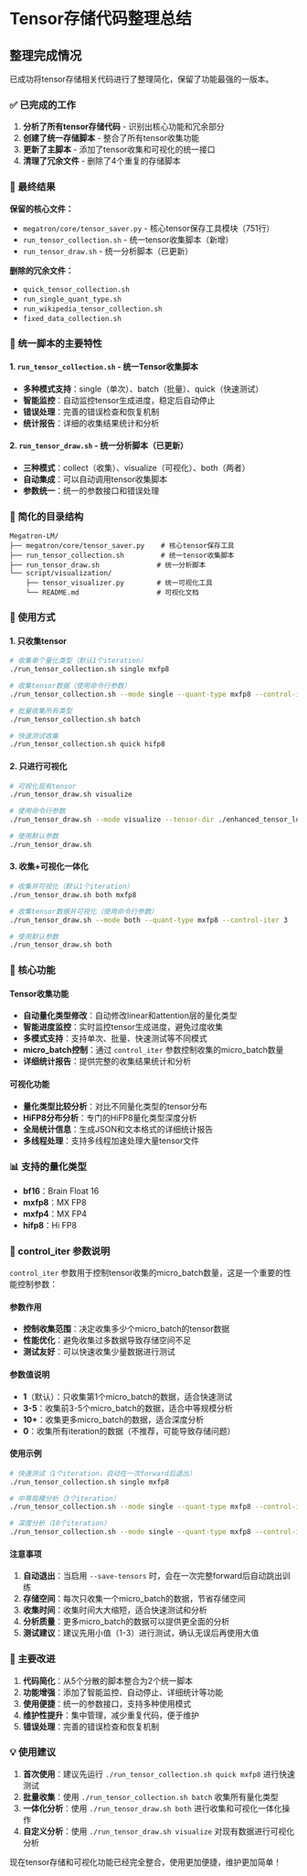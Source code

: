 # Tensor存储代码整理总结

## 整理完成情况

已成功将tensor存储相关代码进行了整理简化，保留了功能最强的一版本。

### ✅ 已完成的工作

1. **分析了所有tensor存储代码** - 识别出核心功能和冗余部分
2. **创建了统一存储脚本** - 整合了所有tensor收集功能
3. **更新了主脚本** - 添加了tensor收集和可视化的统一接口
4. **清理了冗余文件** - 删除了4个重复的存储脚本

### 🎯 最终结果

**保留的核心文件：**
- `megatron/core/tensor_saver.py` - 核心tensor保存工具模块（751行）
- `run_tensor_collection.sh` - 统一tensor收集脚本（新增）
- `run_tensor_draw.sh` - 统一分析脚本（已更新）

**删除的冗余文件：**
- `quick_tensor_collection.sh`
- `run_single_quant_type.sh`
- `run_wikipedia_tensor_collection.sh`
- `fixed_data_collection.sh`

### 🚀 统一脚本的主要特性

#### 1. `run_tensor_collection.sh` - 统一Tensor收集脚本
- **多种模式支持**：single（单次）、batch（批量）、quick（快速测试）
- **智能监控**：自动监控tensor生成进度，稳定后自动停止
- **错误处理**：完善的错误检查和恢复机制
- **统计报告**：详细的收集结果统计和分析

#### 2. `run_tensor_draw.sh` - 统一分析脚本（已更新）
- **三种模式**：collect（收集）、visualize（可视化）、both（两者）
- **自动集成**：可以自动调用tensor收集脚本
- **参数统一**：统一的参数接口和错误处理

### 📁 简化的目录结构

```
Megatron-LM/
├── megatron/core/tensor_saver.py    # 核心tensor保存工具
├── run_tensor_collection.sh         # 统一tensor收集脚本
├── run_tensor_draw.sh              # 统一分析脚本
└── script/visualization/
    ├── tensor_visualizer.py        # 统一可视化工具
    └── README.md                   # 可视化文档
```

### 🎯 使用方式

#### 1. 只收集tensor
```bash
# 收集单个量化类型（默认1个iteration）
./run_tensor_collection.sh single mxfp8

# 收集tensor数据（使用命令行参数）
./run_tensor_collection.sh --mode single --quant-type mxfp8 --control-iter 3

# 批量收集所有类型
./run_tensor_collection.sh batch

# 快速测试收集
./run_tensor_collection.sh quick hifp8
```

#### 2. 只进行可视化
```bash
# 可视化现有tensor
./run_tensor_draw.sh visualize

# 使用命令行参数
./run_tensor_draw.sh --mode visualize --tensor-dir ./enhanced_tensor_logs --output-dir ./draw

# 使用默认参数
./run_tensor_draw.sh
```

#### 3. 收集+可视化一体化
```bash
# 收集并可视化（默认1个iteration）
./run_tensor_draw.sh both mxfp8

# 收集tensor数据并可视化（使用命令行参数）
./run_tensor_draw.sh --mode both --quant-type mxfp8 --control-iter 3

# 使用默认参数
./run_tensor_draw.sh both
```

### 🔧 核心功能

#### Tensor收集功能
- **自动量化类型修改**：自动修改linear和attention层的量化类型
- **智能进度监控**：实时监控tensor生成进度，避免过度收集
- **多模式支持**：支持单次、批量、快速测试等不同模式
- **micro_batch控制**：通过 `control_iter` 参数控制收集的micro_batch数量
- **详细统计报告**：提供完整的收集结果统计和分析

#### 可视化功能
- **量化类型比较分析**：对比不同量化类型的tensor分布
- **HiFP8分布分析**：专门的HiFP8量化类型深度分析
- **全局统计信息**：生成JSON和文本格式的详细统计报告
- **多线程处理**：支持多线程加速处理大量tensor文件

### 📊 支持的量化类型

- **bf16**：Brain Float 16
- **mxfp8**：MX FP8
- **mxfp4**：MX FP4  
- **hifp8**：Hi FP8

### 🔧 control_iter 参数说明

`control_iter` 参数用于控制tensor收集的micro_batch数量，这是一个重要的性能控制参数：

#### 参数作用
- **控制收集范围**：决定收集多少个micro_batch的tensor数据
- **性能优化**：避免收集过多数据导致存储空间不足
- **测试友好**：可以快速收集少量数据进行测试

#### 参数值说明
- **1**（默认）：只收集第1个micro_batch的数据，适合快速测试
- **3-5**：收集前3-5个micro_batch的数据，适合中等规模分析
- **10+**：收集更多micro_batch的数据，适合深度分析
- **0**：收集所有iteration的数据（不推荐，可能导致存储问题）

#### 使用示例
```bash
# 快速测试（1个iteration，自动在一次forward后退出）
./run_tensor_collection.sh single mxfp8

# 中等规模分析（3个iteration）
./run_tensor_collection.sh --mode single --quant-type mxfp8 --control-iter 3

# 深度分析（10个iteration）
./run_tensor_collection.sh --mode single --quant-type mxfp8 --control-iter 10
```

#### 注意事项
1. **自动退出**：当启用 `--save-tensors` 时，会在一次完整forward后自动跳出训练
2. **存储空间**：每次只收集一个micro_batch的数据，节省存储空间
3. **收集时间**：收集时间大大缩短，适合快速测试和分析
3. **分析质量**：更多micro_batch的数据可以提供更全面的分析
4. **测试建议**：建议先用小值（1-3）进行测试，确认无误后再使用大值

### 🎉 主要改进

1. **代码简化**：从5个分散的脚本整合为2个统一脚本
2. **功能增强**：添加了智能监控、自动停止、详细统计等功能
3. **使用便捷**：统一的参数接口，支持多种使用模式
4. **维护性提升**：集中管理，减少重复代码，便于维护
5. **错误处理**：完善的错误检查和恢复机制

### 💡 使用建议

1. **首次使用**：建议先运行 `./run_tensor_collection.sh quick mxfp8` 进行快速测试
2. **批量收集**：使用 `./run_tensor_collection.sh batch` 收集所有量化类型
3. **一体化分析**：使用 `./run_tensor_draw.sh both` 进行收集和可视化一体化操作
4. **自定义分析**：使用 `./run_tensor_draw.sh visualize` 对现有数据进行可视化分析

现在tensor存储和可视化功能已经完全整合，使用更加便捷，维护更加简单！
